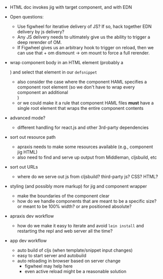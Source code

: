 * HTML doc invokes jig with target component, and with EDN
* Open questions:
    * Use figwheel for iterative delivery of JS? If so, hack together EDN delivery by js delivery?
    * Any JS delivery needs to ultimately give us the ability to trigger a deep rerender of OM.
    * If Figwheel gives us an arbitrary hook to trigger on reload, then we can use that + om dismount -> om mount to force a full rerender.
* wrap component body in an HTML element (probably a <div>) and select that element in our `defsnippet`
    * also consider the case where the component HAML specifies a component root element (so we don't have to wrap every component an additional <div>)
    * or we could make it a rule that component HAML files **must** have a single root element that wraps the entire component contents

* advanced mode?
    * different handling for react.js and other 3rd-party dependencies
* sort out resource path
    * apraxis needs to make some resources available (e.g., component jig HTML)
    * also need to find and serve up output from Middleman, cljsbuild, etc
 * sort out URLs
     * where do we serve out js from cljsbuild? third-party js? CSS? HTML?
* styling (and possibly more markup) for jig and component wrapper
    * make the boundaries of the component clear
    * how do we handle components that are meant to be a specific size? or meant to be 100% width? or are positioned absolute?
 * apraxis dev workflow
    * how do we make it easy to iterate and avoid `lein install` and restarting the repl and web server all the time?
* app dev workflow
    * auto build of cljs (when template/snippet input changes)
    * easy to start server and autobuild
    * auto reloading in browser based on server change
        * figwheel may help here
        * even active reload might be a reasonable solution
 
